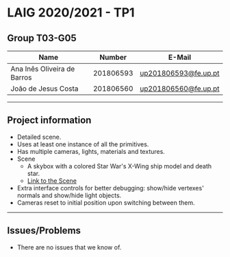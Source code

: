 # LAIG 2020/2021 - TP1

## Group T03-G05

| Name                        | Number    | E-Mail               |
| --------------------------- | --------- | -------------------- |
| Ana Inês Oliveira de Barros | 201806593 | up201806593@fe.up.pt |
| João de Jesus Costa         | 201806560 | up201806560@fe.up.pt |

---

## Project information

- Detailed scene.
- Uses at least one instance of all the primitives.
- Has multiple cameras, lights, materials and textures.
- Scene
  - A skybox with a colored Star War's X-Wing ship model and death star.
  - [Link to the Scene](./scenes/LAIG_TP1_XML_T3_G05_v01.xml)
- Extra interface controls for better debugging: show/hide vertexes' normals
  and show/hide light objects.
- Cameras reset to initial position upon switching between them.

---

## Issues/Problems

- There are no issues that we know of.
